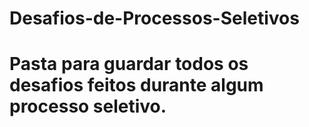 # Desafios-de-Processos-Seletivos

# Pasta para guardar todos os desafios feitos durante algum processo seletivo.
